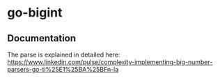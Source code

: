 # go-bigint

## Documentation

The parse is explained in detailed here: <https://www.linkedin.com/pulse/complexity-implementing-big-number-parsers-go-ti%25E1%25BA%25BFn-la>
